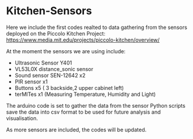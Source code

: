 # Kitchen-Sensors
Here we include the first codes realted to data gathering from the sensors deployed on the Piccolo Kitchen Project:
https://www.media.mit.edu/projects/piccolo-kitchen/overview/

At the moment the sensors we are using include:

   - Ultrasonic Sensor Y401
   - VL53L0X distance_sonic sensor
   - Sound sensor SEN-12642 x2
   - PIR sensor x1
   - Buttons x5 ( 3 backside,2 upper cabinet left)
   - terMITes x1 (Measuring Temperature, Humidity and Light)
   
   The arduino code is set to gather the data from the sensor
   Python scripts save the data into csv format to be used for future analysis and visualisation.
   
   As more sensors are included, the codes will be updated.
   
